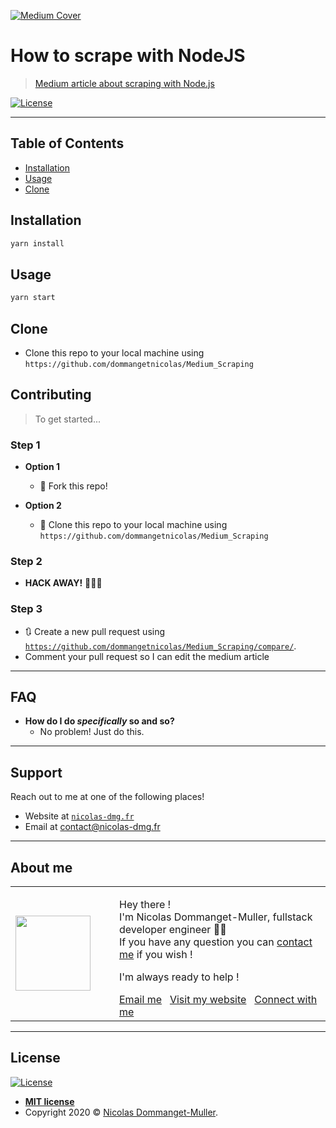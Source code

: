 <a href="https://medium.com/@nicolas_dmg/how-to-scrape-with-nodejs-ebb14efaec3b" rel="noopener noreferrer" target="_blank"><img src="https://miro.medium.com/max/1400/1*X0CQyAwdE260-yXdwsfu0g.jpeg" title="Medium Cover" alt="Medium Cover"></a>

# How to scrape with NodeJS

> <a href="https://medium.com/@nicolas_dmg/how-to-scrape-with-nodejs-ebb14efaec3b" rel="noopener noreferrer" target="_blank">Medium article about scraping with Node.js</a>

[![License](http://img.shields.io/:license-mit-blue.svg?style=flat-square)](http://badges.mit-license.org)

---

## Table of Contents

- [Installation](#installation)
- [Usage](#usage)
- [Clone](#clone)

## Installation

```sh
yarn install
```

## Usage

```sh
yarn start
```

## Clone

- Clone this repo to your local machine using `https://github.com/dommangetnicolas/Medium_Scraping`

## Contributing

> To get started...

### Step 1

- **Option 1**

  - 🍴 Fork this repo!

- **Option 2**
  - 👯 Clone this repo to your local machine using `https://github.com/dommangetnicolas/Medium_Scraping`

### Step 2

- **HACK AWAY!** 🔨🔨🔨

### Step 3

- 🔃 Create a new pull request using <a href="https://github.com/dommangetnicolas/Medium_Scraping/compare/" rel="noopener noreferrer" target="_blank">`https://github.com/dommangetnicolas/Medium_Scraping/compare/`</a>.
- Comment your pull request so I can edit the medium article

---

## FAQ

- **How do I do _specifically_ so and so?**
  - No problem! Just do this.

---

## Support

Reach out to me at one of the following places!

- Website at <a href="https://nicolas-dmg.fr/" rel="noopener noreferrer" target="_blank">`nicolas-dmg.fr`</a>
- Email at <a href="mailto:contact@nicolas-dmg.fr?subject=Hey! Are you available?">contact@nicolas-dmg.fr</a>

---

## About me

<table style="border: none;">
  <tr>
    <td>
      <div style="width: 120px;">
        <img width="120" src="https://avatars1.githubusercontent.com/u/46563166?s=460&u=8d851cf38c28b0f78cbacdccaa9f332e73687f52&v=4"/>
    </div>
    </td>
    <td>
      <div style="margin-left: 30px;">
        <p>Hey there !</br>
        I'm Nicolas Dommanget-Muller, fullstack developer engineer 👨‍💻</br>
        If you have any question you can <a href="https://www.linkedin.com/in/nicolas-dommanget-muller/">contact me</a> if you wish !</p>
        <p>I'm always ready to help !</p>
        <a href="mailto:contact@nicolas-dmg.fr?subject=Hey! Are you available?">Email me</a>
        &nbsp;
        <a href="https://nicolas-dmg.fr/" rel="noopener noreferrer" target="_blank">Visit my website</a>
        &nbsp;
        <a href="https://www.linkedin.com/in/nicolas-dommanget-muller/" rel="noopener noreferrer" target="_blank">Connect with me</a>
    </div>
    </td>
  </tr>
</table>

---

## License

[![License](http://img.shields.io/:license-mit-blue.svg?style=flat-square)](http://badges.mit-license.org)

- **[MIT license](http://opensource.org/licenses/mit-license.php)**
- Copyright 2020 © <a href="https://nicolas-dmg.fr/" target="_blank">Nicolas Dommanget-Muller</a>.
